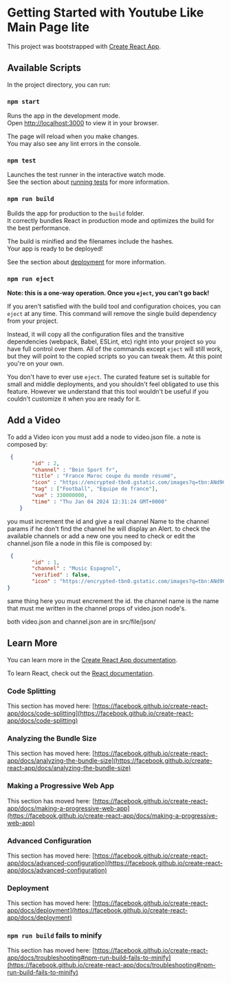 # Getting Started with Youtube Like Main Page lite

This project was bootstrapped with [Create React App](https://github.com/facebook/create-react-app).

## Available Scripts

In the project directory, you can run:

### `npm start`

Runs the app in the development mode.\
Open [http://localhost:3000](http://localhost:3000) to view it in your browser.

The page will reload when you make changes.\
You may also see any lint errors in the console.

### `npm test`

Launches the test runner in the interactive watch mode.\
See the section about [running tests](https://facebook.github.io/create-react-app/docs/running-tests) for more information.

### `npm run build`

Builds the app for production to the `build` folder.\
It correctly bundles React in production mode and optimizes the build for the best performance.

The build is minified and the filenames include the hashes.\
Your app is ready to be deployed!

See the section about [deployment](https://facebook.github.io/create-react-app/docs/deployment) for more information.

### `npm run eject`

**Note: this is a one-way operation. Once you `eject`, you can't go back!**

If you aren't satisfied with the build tool and configuration choices, you can `eject` at any time. This command will remove the single build dependency from your project.

Instead, it will copy all the configuration files and the transitive dependencies (webpack, Babel, ESLint, etc) right into your project so you have full control over them. All of the commands except `eject` will still work, but they will point to the copied scripts so you can tweak them. At this point you're on your own.

You don't have to ever use `eject`. The curated feature set is suitable for small and middle deployments, and you shouldn't feel obligated to use this feature. However we understand that this tool wouldn't be useful if you couldn't customize it when you are ready for it.



## Add a Video

  To add a Video icon you must add a node to video.json file. a note is composed by:
```json
 {
        "id" : 2,
        "channel" : "Bein Sport fr",
        "title" : "France Maroc coupe du monde résumé",
        "icon" : "https://encrypted-tbn0.gstatic.com/images?q=tbn:ANd9GcTC7oS9_SRw59g4Y5z1I6w-5x0NEZL243yUMYVdi-TUdeA-T8rolxr_JJfooV5zGiUgbBg&usqp=CAU",
        "tag" : ["Football", "Equipe de france"],
        "vue" : 330000000,
        "time" : "Thu Jan 04 2024 12:31:24 GMT+0000"
    }
```
you must increment the id and give a real channel Name to the channel params if he don't find the channel he will display an Alert.
to check the available channels or add a new one you need to check or edit the channel.json file a node in this file is composed by:
```json
 {
        "id" : 1,
        "channel" : "Music Espagnol",
        "verified" : false,
        "icon" : "https://encrypted-tbn0.gstatic.com/images?q=tbn:ANd9GcThPfkWkLBBhiNHrN23JcqF1lOtAgpNumRJig&usqp=CAU"
}
```
same thing here you must encrement the id. the channel name is the name that must me written in the channel props of video.json node's.

both video.json and channel.json are in src/file/json/

## Learn More

You can learn more in the [Create React App documentation](https://facebook.github.io/create-react-app/docs/getting-started).

To learn React, check out the [React documentation](https://reactjs.org/).

### Code Splitting

This section has moved here: [https://facebook.github.io/create-react-app/docs/code-splitting](https://facebook.github.io/create-react-app/docs/code-splitting)

### Analyzing the Bundle Size

This section has moved here: [https://facebook.github.io/create-react-app/docs/analyzing-the-bundle-size](https://facebook.github.io/create-react-app/docs/analyzing-the-bundle-size)

### Making a Progressive Web App

This section has moved here: [https://facebook.github.io/create-react-app/docs/making-a-progressive-web-app](https://facebook.github.io/create-react-app/docs/making-a-progressive-web-app)

### Advanced Configuration

This section has moved here: [https://facebook.github.io/create-react-app/docs/advanced-configuration](https://facebook.github.io/create-react-app/docs/advanced-configuration)

### Deployment

This section has moved here: [https://facebook.github.io/create-react-app/docs/deployment](https://facebook.github.io/create-react-app/docs/deployment)

### `npm run build` fails to minify

This section has moved here: [https://facebook.github.io/create-react-app/docs/troubleshooting#npm-run-build-fails-to-minify](https://facebook.github.io/create-react-app/docs/troubleshooting#npm-run-build-fails-to-minify)
